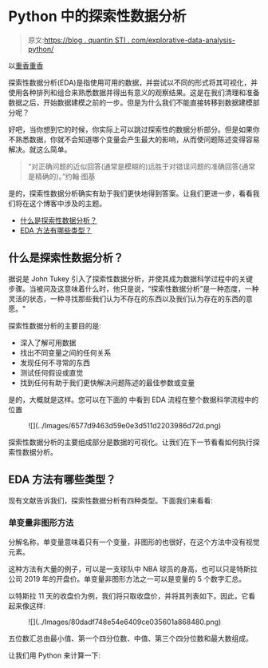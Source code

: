 # Python 中的探索性数据分析

> 原文:[https://blog . quantin STI . com/explorative-data-analysis-python/](https://blog.quantinsti.com/exploratory-data-analysis-python/)

以[重香重香](https://www.linkedin.com/in/rekhit/)

探索性数据分析(EDA)是指使用可用的数据，并尝试以不同的形式将其可视化，并使用各种排列和组合来熟悉数据并得出有意义的观察结果。这是在我们清理和准备数据之后，开始数据建模之前的一步。但是为什么我们不能直接转移到数据建模部分呢？

好吧，当你想到它的时候，你实际上可以跳过探索性的数据分析部分。但是如果你不熟悉数据，你就不会知道哪个变量会产生最大的影响，从而使问题陈述变得容易解决。就这么简单。

> “对正确问题的近似回答(通常是模糊的)远胜于对错误问题的准确回答(通常是精确的)。”约翰·图基

是的，探索性数据分析确实有助于我们更快地得到答案。让我们更进一步，看看我们将在这个博客中涉及的主题。

*   [什么是探索性数据分析？](#What-Exploratory-Data-Analysis)
*   [EDA 方法有哪些类型？](#Types-EDA-Methods)

## 什么是探索性数据分析？

据说是 John Tukey 引入了探索性数据分析，并使其成为数据科学过程中的关键步骤。当被问及这意味着什么时，他只是说，“探索性数据分析”是一种态度，一种灵活的状态，一种寻找那些我们认为不存在的东西以及我们认为存在的东西的意愿。"

探索性数据分析的主要目的是:

*   深入了解可用数据
*   找出不同变量之间的任何关系
*   发现任何不寻常的东西
*   测试任何假设或直觉
*   找到任何有助于我们更快解决问题陈述的最佳参数或变量

是的，大概就是这样。您可以在下面的
中看到 EDA 流程在整个数据科学流程中的位置

<figure class="kg-card kg-image-card kg-width-full">![](../Images/6577d9463d59e0e3d511d2203986d72d.png)</figure>

探索性数据分析的主要组成部分是数据的可视化。让我们在下一节看看如何执行探索性数据分析。

## EDA 方法有哪些类型？

现有文献告诉我们，探索性数据分析有四种类型。下面我们来看看:

### 单变量非图形方法

分解名称，单变量意味着只有一个变量，非图形的也很好，在这个方法中没有视觉元素。

这种方法有大量的例子，可以是一支球队中 NBA 球员的身高，也可以只是特斯拉公司 2019 年的开盘价。单变量非图形方法之一可以是变量的 5 个数字汇总。

以特斯拉 11 天的收盘价为例，我们将只取收盘价，并将其列表如下。因此，它看起来像这样:

<figure class="kg-card kg-image-card kg-width-full">![](../Images/80dadf748e54e6409ce035601a868480.png)</figure>

五位数汇总由最小值、第一个四分位数、中值、第三个四分位数和最大数组成。

让我们用 Python 来计算一下: